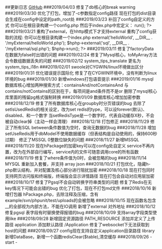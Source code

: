 ##更新日志 <a href="https://github.com/hunzsig/h-php" target="_blank">GitHub</a>
###2019/04/03
    修复了db核心的break warning
###2019/03/30
    优化了打包，增加了-c参数指定config路径
    现在打包的dist目录会生成在config中设定的path_root处
###2019/03/23
    补回了config自定义的方式
    你可以在根目录构建一个config.php
    然后于index.php中宏定义：
    <?php
        define('CONFIG_PATH', __DIR__ . '/config.php');
        $hphpPath = realpath(__DIR__ . '/h-php');
        require __DIR__ . "/h-php/hHttp.php";
        $hphp = new Main();
        $hphp->run();
    ?>
###2019/03/21
    重构了external，在hhttp模式下才支持external
    重构了config获取的流程:
    你可以在根目录构建一个index.php
    <?php
        $hphpPath = realpath(__DIR__ . '/h-php');
        require __DIR__ . "/h-php/hHttp.php";
        $hphp = new Main();
        // 访问 http://127.0.0.1:port/external/helloWorld
        $hphp->external('helloWorld', __DIR__ . '/myExternal/helloWorld.php');
        $hphp->external('sql', __DIR__ . '/myExternal/sql.php');
        $hphp->run();
    ?>
###2019/03/11
    修复了factoryData在数据为false时出错的问题
###2019/02/24
    修复了Mysql核心，toMyArray方法会令数组数据丢失的问题
###2019/02/12
    system_tips_translate 更名为 system_tips_i18n
###2019/02/01
    swoole对CYGWIN/linux环境做出区分
###2019/01/31
    优化错误提示国际化
    修复了在CYGWIN环境中，没有判断为linux环境的bug
###2019/01/30
    新增windows打包语音提示
###2019/01/16
    mysql数据库核心增加两种搜索方式：containsAnd/notContainsAnd
    与contains/notContains的区别在于，每项间是and条件而不是or
    删除了mysql核心库里面的残留pg格式强制转换
###2019/01/09
    数据库核心增加加密参数
###2018/12/19
    修复了所有数据库核心在groupby时分页错误的bug
    去除了setIsUsedRedis的相关设定，改为set redis的type，可以设forever(默认)、disabled、和一个数字
    当setRedisType是一个数字时，代表自动缓存X秒，不会被自动clear掉（主动一样会清理）
###2018/12/18
    打包修正
###2018/11/29
    修正了所有SQL between条件数值为空时，查询无数据的bug
###2018/11/28
    增加setUseRedis用于dbModel不使用数据缓存（但表结构是自动使用的，保持600秒过期）
    修正了MSSQL 0整数位缺失的问题
###2018/11/27
    新增MSSQL
###2018/11/20
    现在hPackage的加密key可以在config处自定义
    service不再内置，改为在外部自行编写，service内的文件可随意调用core的所有函数
###2018/11/19
    修复了where条件值为0时，会被忽略的bug
###2018/11/14
    MYSQL 重新加入套餐，并支持 array json
###2018/10/21
    打包优化，隐藏h-php默认结构，并对配置及核心部分进行阻扰加密
###2018/10/18
    现在打包同时支持网页访问版和终端版，终端版会显示详情路径
    现在打包会自动对应用层加密
###2018/10/17
    修复了Pgsql不会自动转换字符串类型的问题
    修复了Redis在无key情况下可能会出错的bug
    优化了打包，现在不打包md文件
###2018/10/16
    新增打包器 hPackage.php，去除注释及压缩，含有example/svn/phpunit/test/uploads的会被忽略
###2018/10/15
    现在函数名包含__的全部视为内部方法，不能在IO调用
    新增了external 对外地址
###2018/10/12
    修复pgsql 表字段有时替换使得报错的bug
###2018/10/09
    支持array字段类型使用like
###2018/09/28
    新增固定资源路径 PATH_RESOURCE
    添加并定义了上传路径
    application 添加默认路径 /Application
    修复了websocket下无法获取到host的问题
###2018/09/27
    config现在支持自定义application目录路径
    library新增DataBase，新增一个函数redisClear($table),清空缓存
###2018/09/26
    - start -
